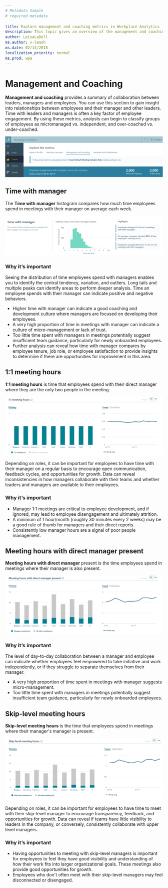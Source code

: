 ```yaml
---
# Metadata Sample
# required metadata

title: Explore management and coaching metrics in Workplace Analytics
description: This topic gives an overview of the management and coaching dashboards in Workplace Analytics.
author: LeisaLaDell
ms.author: v-leash
ms.date: 02/14/2018
localization_priority: normal 
ms.prod: wpa
---
```

# Management and Coaching
**Management and coaching** provides a summary of collaboration between leaders, managers and employees. You can use this section to gain insight into relationships between employees and their manager and other leaders. Time with leaders and managers is often a key factor of employee engagement. By using these metrics, analysts can begin to classify groups of employees as micromanaged vs. independent, and over-coached vs. under-coached.

![Management and coaching](../images/WpA/Use/management-coaching-overview.png)

## Time with manager
The **Time with manager** histogram compares how much time employees spend in meetings with their manager on average each week.

![Time with manager](../images/WpA/Use/time-with-manager-explore-metrics.png)

### Why it’s important
Seeing the distribution of time employees spend with managers enables you to identify the central tendency, variation, and outliers. Long tails and multiple peaks can identify areas to perform deeper analysis. Time an employee spends with their manager can indicate positive and negative behaviors. 

* Higher time with manager can indicate a good coaching and development culture where managers are focused on developing their employees.
* A very high proportion of time in meetings with manager can indicate a culture of micro-management or lack of trust.
* Too little time spent with managers in meetings potentially suggest insufficient team guidance, particularly for newly onboarded employees.
* Further analysis can reveal how time with manager compares by employee tenure, job role, or employee satisfaction to provide insights to determine if there are opportunities for improvement in this area.

## 1:1 meeting hours
**1:1 meeting hours** is time that employees spend with their direct manager where they are the only two people in the meeting.

![1:1 meeting hours](../images/WpA/Use/1-1-meeting-hours-explore-data.png)

Depending on roles, it can be important for employees to have time with their manager on a regular basis to encourage open communication, feedback cycles, and opportunities for growth. Data can reveal inconsistencies in how managers collaborate with their teams and whether leaders and managers are available to their employees.
### Why it’s important
* Manager 1:1 meetings are critical to employee development, and if ignored, may lead to employee disengagement and ultimately attrition.
* A minimum of 1 hour/month (roughly 30 minutes every 2 weeks) may be a good rule of thumb for managers and their direct reports.
* Consistently low manager hours are a signal of poor people management.

## Meeting hours with direct manager present
**Meeting hours with direct manager** present is the time employees spend in meetings where their manager is also present.

![Meeting hours with direct manager present](../images/WpA/Use/meeting-with-direct-manager-explore-metrics.png)

### Why it’s important
The level of day-to-day collaboration between a manager and employee can indicate whether employees feel empowered to take initiative and work independently, or if they struggle to separate themselves from their manager.
* A very high proportion of time spent in meetings with manager suggests micro-management.
* Too little time spent with managers in meetings potentially suggest insufficient team guidance, particularly for newly onboarded employees.

## Skip-level meeting hours
**Skip-level meeting hours** is the time that employees spend in meetings where their manager's manager is present.

![Skip-level meeting hours](../images/WpA/Use/skip-level-meeting-hours-explore-metrics.png)

Depending on roles, it can be important for employees to have time to meet with their skip-level manager to encourage transparency, feedback, and opportunities for growth. Data can reveal if teams have little visibility to leaders in the company, or conversely, consistently collaborate with upper level managers.

### Why it’s important
* Having opportunities to meeting with skip-level managers is important for employees to feel they have good visibility and understanding of how their work fits into larger organizational goals. These meetings also provide good opportunities for growth.
* Employees who don't often meet with their skip-level managers may feel disconnected or disengaged.